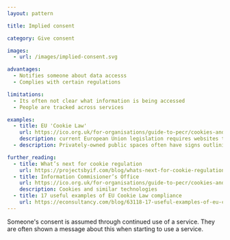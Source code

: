 ```yaml
---
layout: pattern

title: Implied consent

category: Give consent

images:
  - url: /images/implied-consent.svg

advantages:
  - Notifies someone about data accesss
  - Complies with certain regulations

limitations:
  - Its often not clear what information is being accessed
  - People are tracked across services

examples:
  - title: EU 'Cookie Law'
    url: https://ico.org.uk/for-organisations/guide-to-pecr/cookies-and-similar-technologies/
    description: current European Union legislation requires websites to opt-in to cookies being stored on devices. Sometimes implicit consent is used to satisfy this requirement
  - description: Privately-owned public spaces often have signs outlining conditions of access

further_reading:
  - title: What’s next for cookie regulation
    url: https://projectsbyif.com/blog/whats-next-for-cookie-regulation
  - title: Information Commisioner’s Office
    url: https://ico.org.uk/for-organisations/guide-to-pecr/cookies-and-similar-technologies/
    description: Cookies and similar technologies
  - title: 17 useful examples of EU Cookie Law compliance
    url: https://econsultancy.com/blog/63118-17-useful-examples-of-eu-cookie-law-compliance/
---
```


Someone's consent is assumed through continued use of a service. They are often shown a message about this when starting to use a service.
